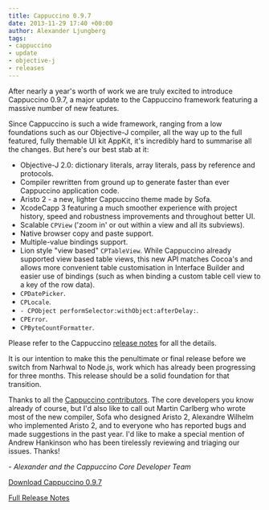 ```yaml
---
title: Cappuccino 0.9.7
date: 2013-11-29 17:40 +00:00
author: Alexander Ljungberg
tags:
- cappuccino
- update
- objective-j
- releases
---
```


After nearly a year's worth of work we are truly excited to introduce Cappuccino 0.9.7, a major update to the Cappuccino framework featuring a massive number of new features.

Since Cappuccino is such a wide framework, ranging from a low foundations such as our Objective-J compiler, all the way up to the full featured, fully themable UI kit AppKit, it's incredibly hard to summarise all the changes. But here's our best stab at it:

 * Objective-J 2.0: dictionary literals, array literals, pass by reference and protocols.
 * Compiler rewritten from ground up to generate faster than ever Cappuccino application code.
 * Aristo 2 - a new, lighter Cappuccino theme made by Sofa.
 * XcodeCapp 3 featuring a much smoother experience with project history, speed and robustness improvements and throughout better UI.
 * Scalable `CPView` ('zoom in' or out within a view and all its subviews).
 * Native browser copy and paste support.
 * Multiple-value bindings support.
 * Lion style "view based" `CPTableView`. While Cappuccino already supported view based table views, this new API matches Cocoa's and allows more convenient table customisation in Interface Builder and easier use of bindings (such as when binding a custom table cell view to a key of the row data).
 * `CPDatePicker`.
 * `CPLocale`.
 * `- CPObject performSelector:withObject:afterDelay:`.
 * `CPError`.
 * `CPByteCountFormatter`.

Please refer to the Cappuccino [release notes](/cappuccino-release-notes.html) for all the details.

It is our intention to make this the penultimate or final release before we switch from Narhwal to Node.js, work which has already been progressing for three months. This release should be a solid foundation for that transition.

Thanks to all the [Cappuccino contributors](https://github.com/cappuccino/cappuccino/graphs/contributors). The core developers you know already of course, but I'd also like to call out Martin Carlberg who wrote most of the new compiler, Sofa who designed Aristo 2, Alexandre Wilhelm who implemented Aristo 2, and to everyone who has reported bugs and made suggestions in the past year. I'd like to make a special mention of Andrew Hankinson who has been tirelessly reviewing and triaging our issues. Thanks!

_- Alexander and the Cappuccino Core Developer Team_

[Download Cappuccino 0.9.7](/downloads.html)

[Full Release Notes](/cappuccino-release-notes.html)
